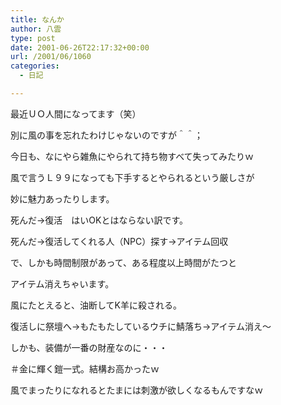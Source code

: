 ```yaml
---
title: なんか
author: 八雲
type: post
date: 2001-06-26T22:17:32+00:00
url: /2001/06/1060
categories:
  - 日記

---
```

最近ＵＯ人間になってます（笑）
  
別に風の事を忘れたわけじゃないのですが＾＾；
  
今日も、なにやら雑魚にやられて持ち物すべて失ってみたりｗ
  
風で言うＬ９９になっても下手するとやられるという厳しさが
  
妙に魅力あったりします。
  
死んだ→復活　はいOKとはならない訳です。
  
死んだ→復活してくれる人（NPC）探す→アイテム回収
  
で、しかも時間制限があって、ある程度以上時間がたつと
  
アイテム消えちゃいます。
  
風にたとえると、油断してK羊に殺される。
  
復活しに祭壇へ→もたもたしているウチに鯖落ち→アイテム消え～
  
しかも、装備が一番の財産なのに・・・
  
＃金に輝く鎧一式。結構お高かったｗ
  
風でまったりになれるとたまには刺激が欲しくなるもんですなｗ